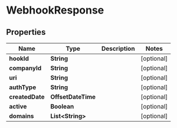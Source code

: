 

# WebhookResponse


## Properties

| Name | Type | Description | Notes |
|------------ | ------------- | ------------- | -------------|
|**hookId** | **String** |  |  [optional] |
|**companyId** | **String** |  |  [optional] |
|**uri** | **String** |  |  [optional] |
|**authType** | **String** |  |  [optional] |
|**createdDate** | **OffsetDateTime** |  |  [optional] |
|**active** | **Boolean** |  |  [optional] |
|**domains** | **List&lt;String&gt;** |  |  [optional] |



